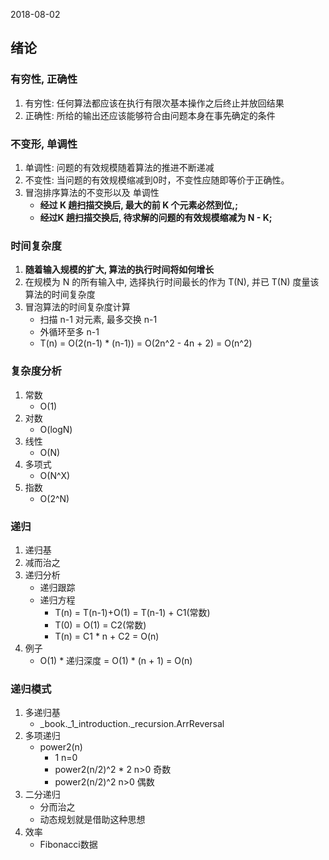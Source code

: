 2018-08-02

## 绪论

### 有穷性, 正确性
1. 有穷性: 任何算法都应该在执行有限次基本操作之后终止并放回结果
2. 正确性: 所给的输出还应该能够符合由问题本身在事先确定的条件

### 不变形, 单调性
1. 单调性: 问题的有效规模随着算法的推进不断递减
2. 不变性: 当问题的有效规模缩减到0时，不变性应随即等价于正确性。
3. 冒泡排序算法的不变形以及 单调性
    - **经过 K 趟扫描交换后, 最大的前 K 个元素必然到位,;** 
    - **经过K 趟扫描交换后, 待求解的问题的有效规模缩减为 N - K;** 


### 时间复杂度
1. **随着输入规模的扩大, 算法的执行时间将如何增长**
2. 在规模为 N  的所有输入中, 选择执行时间最长的作为 T(N), 并已 T(N) 度量该算法的时间复杂度
3. 冒泡算法的时间复杂度计算
    - 扫描 n-1 对元素, 最多交换 n-1
    - 外循环至多 n-1
    - T(n) = O(2(n-1) * (n-1)) = O(2n^2 - 4n + 2) = O(n^2) 
    
### 复杂度分析
1. 常数
    - O(1)
2. 对数
    - O(logN)
3. 线性
    - O(N)
4. 多项式
    - O(N^X)
5. 指数
    - O(2^N)

### 递归
1. 递归基
2. 减而治之
3. 递归分析
    - 递归跟踪
    - 递归方程
        - T(n) = T(n-1)+O(1) = T(n-1) + C1(常数)
        - T(0) = O(1) = C2(常数)
        - T(n) = C1 * n + C2 = O(n)
3. 例子
    - O(1) * 递归深度 = O(1) * (n + 1) = O(n)
    
### 递归模式
1. 多递归基
    - _book._1_introduction._recursion.ArrReversal
2. 多项递归
    - power2(n)
        - 1                     n=0
        - power2(n/2)^2 * 2     n>0 奇数
        - power2(n/2)^2         n>0 偶数
3. 二分递归
    - 分而治之
    - 动态规划就是借助这种思想
4. 效率
    - Fibonacci数据